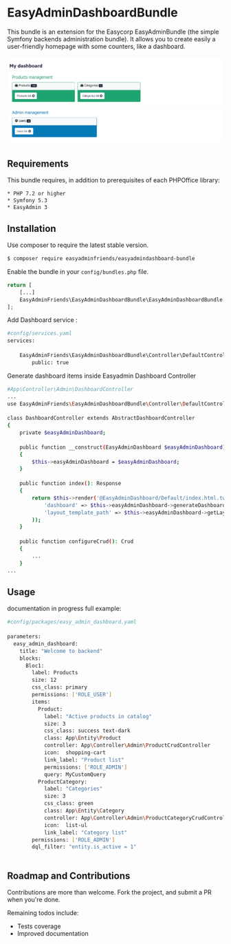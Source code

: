 # EasyAdminDashboardBundle

This bundle is an extension for the Easycorp EasyAdminBundle
(the simple Symfony backends administration bundle). It 
allows you to create easily a user-friendly homepage with
some counters, like a dashboard.

![Alt text](/doc/img/dashboard.png?raw=true "Dashboard")

## Requirements

This bundle requires, in addition to prerequisites of each PHPOffice library:

    * PHP 7.2 or higher
    * Symfony 5.3
    * EasyAdmin 3
    
## Installation

Use composer to require the latest stable version.

````bash
$ composer require easyadminfriends/easyadmindashboard-bundle
````

Enable the bundle in your `config/bundles.php` file.

````php
return [
    [...]
    EasyAdminFriends\EasyAdminDashboardBundle\EasyAdminDashboardBundle::class => ['all' => true],
];
````

Add Dashboard service :
````bash
#config/services.yaml
services:

    EasyAdminFriends\EasyAdminDashboardBundle\Controller\DefaultController:
        public: true
````          

Generate dashboard items inside Easyadmin Dashboard Controller
````bash
#App\Controller\Admin\DashboardController
...
use EasyAdminFriends\EasyAdminDashboardBundle\Controller\DefaultController as EasyAdminDashboard;

class DashboardController extends AbstractDashboardController
{
    private $easyAdminDashboard;

    public function __construct(EasyAdminDashboard $easyAdminDashboard)
    {
        $this->easyAdminDashboard = $easyAdminDashboard;
    }

    public function index(): Response
    {
        return $this->render('@EasyAdminDashboard/Default/index.html.twig', array(
            'dashboard' => $this->easyAdminDashboard->generateDashboardValues(),
            'layout_template_path' => $this->easyAdminDashboard->getLayoutTemplate()
        ));
    }

    public function configureCrud(): Crud
    {
		...
    }
...
````   

## Usage
documentation in progress
full example:
````bash
#config/packages/easy_admin_dashboard.yaml

parameters:
  easy_admin_dashboard:
    title: "Welcome to backend"
    blocks:
      Bloc1:
        label: Products
        size: 12
        css_class: primary
        permissions: ['ROLE_USER']
        items:
          Product:
            label: "Active products in catalog"
            size: 3
            css_class: success text-dark
			class: App\Entity\Product
            controller: App\Controller\Admin\ProductCrudController
            icon:  shopping-cart
            link_label: "Product list"
            permissions: ['ROLE_ADMIN']
			query: MyCustomQuery
          ProductCategory:
            label: "Categories"
            size: 3
            css_class: green
            class: App\Entity\Category
            controller: App\Controller\Admin\ProductCategoryCrudController
            icon:  list-ul
            link_label: "Category list"
	    permissions: ['ROLE_ADMIN']
	    dql_filter: "entity.is_active = 1"
			
````

## Roadmap and Contributions

Contributions are more than welcome. Fork the project, and submit a PR when you're done.

Remaining todos include:

* Tests coverage
* Improved documentation
